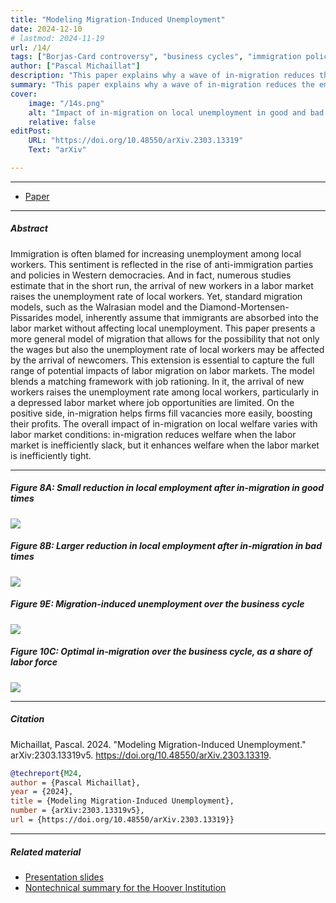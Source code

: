 ```yaml
---
title: "Modeling Migration-Induced Unemployment" 
date: 2024-12-10
# lastmod: 2024-11-19
url: /14/
tags: ["Borjas-Card controversy", "business cycles", "immigration policy", "job rationing", "job stealing", "matching model", "politics", "state dependence", "unemployment", "wage rigidity"]
author: ["Pascal Michaillat"]
description: "This paper explains why a wave of in-migration reduces the employment rate of local workers, and why this reduction is larger in bad times." 
summary: "This paper explains why a wave of in-migration reduces the employment rate of local workers, and why this reduction is larger in bad times. Yet, when the labor market is inefficiently tight, in-migration improves local welfare because it aids  firms in recruiting."
cover:
    image: "/14s.png"
    alt: "Impact of in-migration on local unemployment in good and bad times"
    relative: false
editPost:
    URL: "https://doi.org/10.48550/arXiv.2303.13319"
    Text: "arXiv"

---
```


---

+ [Paper](/14.pdf)

---

##### Abstract

Immigration is often blamed for increasing unemployment among local workers. This sentiment is reflected in the rise of anti-immigration parties and policies in Western democracies. And in fact, numerous studies estimate that in the short run, the arrival of new workers in a labor market raises the unemployment rate of local workers. Yet, standard migration models, such as the Walrasian model and the Diamond-Mortensen-Pissarides model, inherently assume that immigrants are absorbed into the labor market without affecting local unemployment. This paper presents a more general model of migration that allows for the possibility that not only the wages but also the unemployment rate of local workers may be affected by the arrival of newcomers. This extension is essential to capture the full range of potential impacts of labor migration on labor markets. The model blends a matching framework with job rationing. In it, the arrival of new workers raises the unemployment rate among local workers, particularly in a depressed labor market where job opportunities are limited. On the positive side, in-migration helps firms fill vacancies more easily, boosting their profits. The overall impact of in-migration on local welfare varies with labor market conditions: in-migration reduces welfare when the labor market is inefficiently slack, but it enhances welfare when the labor market is inefficiently tight.

---

##### Figure 8A:  Small reduction in local employment after in-migration in good times

![](/14a.png)

##### Figure 8B:  Larger reduction in local employment after in-migration in bad times

![](/14b.png)

##### Figure 9E:  Migration-induced unemployment over the business cycle

![](/14c.png)

##### Figure 10C:  Optimal in-migration over the business cycle, as a share of labor force

![](/14d.png)

---

##### Citation

Michaillat, Pascal. 2024. "Modeling Migration-Induced Unemployment." arXiv:2303.13319v5. https://doi.org/10.48550/arXiv.2303.13319.


```BibTeX
@techreport{M24,
author = {Pascal Michaillat},
year = {2024},
title = {Modeling Migration-Induced Unemployment},
number = {arXiv:2303.13319v5},
url = {https://doi.org/10.48550/arXiv.2303.13319}}
```

---

##### Related material

+ [Presentation slides](/14p.pdf)
+ [Nontechnical summary for the Hoover Institution](https://www.hoover.org/research/understanding-short-run-impact-migration-unemployment)